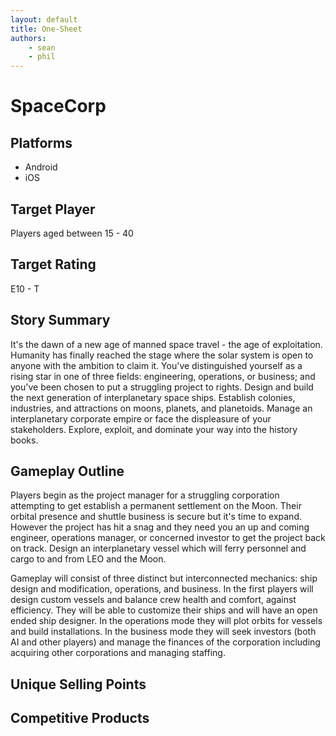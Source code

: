 ```yaml
---
layout: default
title: One-Sheet 
authors: 
    - sean
    - phil
---
```

# SpaceCorp 

## Platforms

* Android 
* iOS 

## Target Player 

Players aged between 15 - 40 

## Target Rating

E10 - T

## Story Summary

It's the dawn of a new age of manned space travel - the age of exploitation. 
Humanity has finally reached the stage where the solar system is open to anyone
with the ambition to claim it. You've distinguished yourself as a rising star
in one of three fields: engineering, operations, or business; and you've been 
chosen to put a struggling project to rights. Design and build the next 
generation of interplanetary space ships. Establish colonies, industries, and 
attractions on moons, planets, and planetoids. Manage an interplanetary 
corporate empire or face the displeasure of your stakeholders. Explore, exploit, 
and dominate your way into the history books. 

## Gameplay Outline

Players begin as the project manager for a struggling corporation attempting to 
get establish a permanent settlement on the Moon. Their orbital presence and 
shuttle business is secure but it's time to expand. However the project has hit 
a snag and they need you an up and coming engineer, operations manager, or 
concerned investor to get the project back on track. Design an interplanetary 
vessel which will ferry personnel and cargo to and from LEO and the Moon. 

Gameplay will consist of three distinct but interconnected mechanics: ship 
design and modification, operations, and business. In the first players will 
design custom vessels and balance crew health and comfort, against efficiency. 
They will be able to customize their ships and will have an open ended ship 
designer. In the operations mode they will plot orbits for vessels and build 
installations. In the business mode they will seek investors (both AI and 
other players) and manage the finances of the corporation including acquiring 
other corporations and managing staffing. 

## Unique Selling Points
## Competitive Products